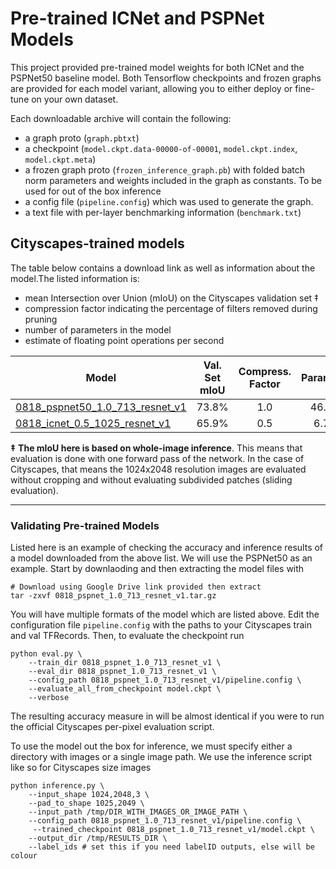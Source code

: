 # Pre-trained ICNet and PSPNet Models

This project provided pre-trained model weights for both ICNet and  the PSPNet50 baseline model. Both Tensorflow checkpoints and frozen graphs are provided for each model variant, allowing you to either deploy or fine-tune on your own dataset.

Each downloadable archive will contain the following:

* a graph proto (`graph.pbtxt`)
* a checkpoint
  (`model.ckpt.data-00000-of-00001`, `model.ckpt.index`, `model.ckpt.meta`)
* a frozen graph proto (`frozen_inference_graph.pb`) with folded batch norm parameters and weights included in the graph as constants. To be used for out of the box inference
* a config file (`pipeline.config`) which was used to generate the graph.
* a text file with per-layer benchmarking information (`benchmark.txt`)


## Cityscapes-trained models

The table below contains a download link as well as information about the model.The listed information is:

* mean Intersection over Union (mIoU) on the Cityscapes validation set ‡
* compression factor indicating the percentage of filters removed during pruning
* number of parameters in the model
* estimate of floating point operations per second

| Model  | Val. Set mIoU | Compress. Factor | Parameters | FLOPs |
| ------------ | :--------------: | :-------------: | :-------------: | :-------------:
| [0818_pspnet50_1.0_713_resnet_v1](https://drive.google.com/file/d/1ARJOa2QrbSVzQKrSCKaiRVrXUZ52-HXI/view?usp=sharing) | 73.8% | 1.0 | 46.53M | 2942.59B |
| [0818_icnet_0.5_1025_resnet_v1](https://drive.google.com/file/d/1AjeshDkEAAGsgbX9bwLkN6aL9bkd2pgh/view?usp=sharing) | 65.9% | 0.5 | 6.71M | 63.20B |

**‡** **The mIoU here is based on whole-image inference**. This means that evaluation is done with one forward
pass of the network. In the case of Cityscapes, that means the 1024x2048 resolution images are evaluated without cropping and without evaluating subdivided patches (sliding evaluation).
___

### Validating Pre-trained Models

Listed here is an example of checking the accuracy and inference results of a model downloaded from the above list. We will use the PSPNet50 as an example. Start by downlaoding and then extracting the model files with

```
# Download using Google Drive link provided then extract
tar -zxvf 0818_pspnet_1.0_713_resnet_v1.tar.gz
```

You will have multiple formats of the model which are listed above. Edit the configuration file `pipeline.config` with the paths to your Cityscapes train and val TFRecords. Then, to evaluate the checkpoint run

```
python eval.py \
	--train_dir 0818_pspnet_1.0_713_resnet_v1 \
	--eval_dir 0818_pspnet_1.0_713_resnet_v1 \
	--config_path 0818_pspnet_1.0_713_resnet_v1/pipeline.config \
	--evaluate_all_from_checkpoint model.ckpt \
	--verbose
```

The resulting accuracy measure in <mIoU> will be almost identical if you were to run the official Cityscapes per-pixel evaluation script.

To use the model out the box for inference, we must specify either a directory with images or a single image path. We use the inference script like so for Cityscapes size images

```
python inference.py \
	--input_shape 1024,2048,3 \
	--pad_to_shape 1025,2049 \
	--input_path /tmp/DIR_WITH_IMAGES_OR_IMAGE_PATH \
	--config_path 0818_pspnet_1.0_713_resnet_v1/pipeline.config \
	 --trained_checkpoint 0818_pspnet_1.0_713_resnet_v1/model.ckpt \
	--output_dir /tmp/RESULTS_DIR \
	--label_ids # set this if you need labelID outputs, else will be colour

```
